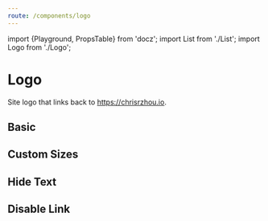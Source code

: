 ```yaml
---
route: /components/logo
---
```


import {Playground, PropsTable} from 'docz';
import List from './List';
import Logo from './Logo';

# Logo

Site logo that links back to https://chrisrzhou.io.

<PropsTable of={Logo} />

## Basic

<Playground>
  <Logo />
</Playground>

## Custom Sizes

<Playground>
  <List direction="vertical">
    <Logo size="s"/>
    <Logo size="m"/>
    <Logo size="l"/>
  </List>
</Playground>

## Hide Text

<Playground>
  <Logo showText={false} />
</Playground>

## Disable Link

<Playground>
  <Logo disableLink />
</Playground>
